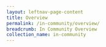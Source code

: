 ```yaml
---
layout: leftnav-page-content
title: Overview
permalink: /in-community/overview/
breadcrumb: In Community Overview
collection_name: in-community
---
```

